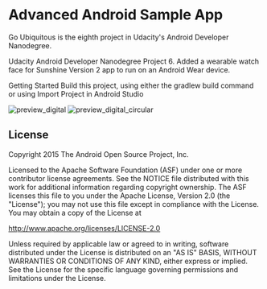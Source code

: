 Advanced Android Sample App
===================================

Go Ubiquitous is the eighth project in Udacity's Android Developer Nanodegree.


Udacity Android Developer Nanodegree Project 6. Added a wearable watch face for Sunshine Version 2 app to run on an Android Wear device.

Getting Started
Build this project, using either the gradlew build command or using Import Project in Android Studio

![preview_digital](https://cloud.githubusercontent.com/assets/18495900/21952897/7e43c9ca-d9f6-11e6-8fe8-555db277d146.png)
![preview_digital_circular](https://cloud.githubusercontent.com/assets/18495900/21952896/7e41f5fa-d9f6-11e6-8d9f-fae6a8d8b451.png)



License
-------
Copyright 2015 The Android Open Source Project, Inc.

Licensed to the Apache Software Foundation (ASF) under one or more contributor
license agreements.  See the NOTICE file distributed with this work for
additional information regarding copyright ownership.  The ASF licenses this
file to you under the Apache License, Version 2.0 (the "License"); you may not
use this file except in compliance with the License.  You may obtain a copy of
the License at

http://www.apache.org/licenses/LICENSE-2.0

Unless required by applicable law or agreed to in writing, software
distributed under the License is distributed on an "AS IS" BASIS, WITHOUT
WARRANTIES OR CONDITIONS OF ANY KIND, either express or implied.  See the
License for the specific language governing permissions and limitations under
the License.

